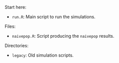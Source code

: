 Start here:

- `run.R`: Main script to run the simulations.

Files:

- `naivepop.R`: Script producing the `naivepop` results.

Directories:

- `legacy`: Old simulation scripts.
